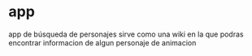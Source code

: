 # app
app de búsqueda de personajes 
sirve como una wiki en la que podras encontrar informacion de algun personaje de animacion 
